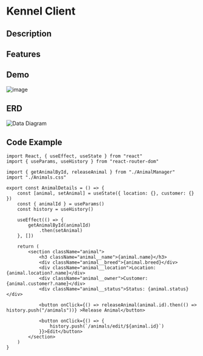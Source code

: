 # Kennel Client

## Description

## Features

## Demo

![image](https://user-images.githubusercontent.com/73195076/153974906-826125a5-464f-4c1a-ac3f-45a656131723.png)


## ERD

![Data Diagram](https://dbdiagram.io/d/609ff8bcb29a09603d14ffb2)

## Code Example

```
import React, { useEffect, useState } from "react"
import { useParams, useHistory } from "react-router-dom"

import { getAnimalById, releaseAnimal } from "./AnimalManager"
import "./Animals.css"

export const AnimalDetails = () => {
    const [animal, setAnimal] = useState({ location: {}, customer: {} })
    const { animalId } = useParams()
    const history = useHistory()
    
    useEffect(() => {
        getAnimalById(animalId)
            .then(setAnimal)
    }, [])

    return (
        <section className="animal">
            <h3 className="animal__name">{animal.name}</h3>
            <div className="animal__breed">{animal.breed}</div>
            <div className="animal__location">Location: {animal.location?.name}</div>
            <div className="animal__owner">Customer: {animal.customer?.name}</div>
            <div className="animal__status">Status: {animal.status}</div>

            <button onClick={() => releaseAnimal(animal.id).then(() => history.push("/animals"))} >Release Animal</button>

            <button onClick={() => {
                history.push(`/animals/edit/${animal.id}`)
            }}>Edit</button>
        </section>
    )
}
```
